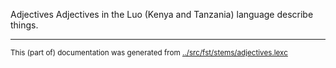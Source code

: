 Adjectives
Adjectives in the Luo (Kenya and Tanzania) language describe things.


* * *
<small>This (part of) documentation was generated from [../src/fst/stems/adjectives.lexc](http://github.com/giellalt/lang-luo/blob/main/../src/fst/stems/adjectives.lexc)</small>